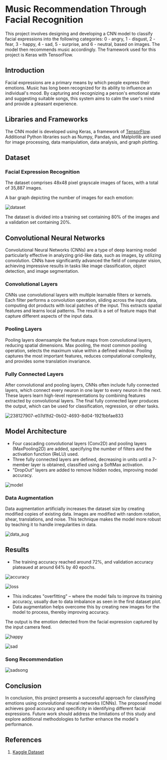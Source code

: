 # Music Recommendation Through Facial Recognition

This project involves designing and developing a CNN model to classify facial expressions into the following categories: 0 - angry, 1 - disgust, 2 - fear, 3 - happy, 4 - sad, 5 - surprise, and 6 - neutral, based on images. The model then recommends music accordingly. The framework used for this project is Keras with TensorFlow.

## Introduction

Facial expressions are a primary means by which people express their emotions. Music has long been recognized for its ability to influence an individual's mood. By capturing and recognizing a person's emotional state and suggesting suitable songs, this system aims to calm the user's mind and provide a pleasant experience.

## Libraries and Frameworks

The CNN model is developed using Keras, a framework of [TensorFlow](https://www.tensorflow.org). Additional Python libraries such as Numpy, Pandas, and Matplotlib are used for image processing, data manipulation, data analysis, and graph plotting.

## Dataset

### Facial Expression Recognition

The dataset comprises 48x48 pixel grayscale images of faces, with a total of 35,887 images.

A bar graph depicting the number of images for each emotion:

![dataset](https://github.com/akash22ak/Music_Recommendation_System_Through_Expression_Recognition/blob/master/images/f1.png?raw=true)

The dataset is divided into a training set containing 80% of the images and a validation set containing 20%.

## Convolutional Neural Networks

Convolutional Neural Networks (CNNs) are a type of deep learning model particularly effective in analyzing grid-like data, such as images, by utilizing convolution. CNNs have significantly advanced the field of computer vision, achieving impressive results in tasks like image classification, object detection, and image segmentation.

### Convolutional Layers

CNNs use convolutional layers with multiple learnable filters or kernels. Each filter performs a convolution operation, sliding across the input data, computing dot products with local patches of the input. This extracts spatial features and learns local patterns. The result is a set of feature maps that capture different aspects of the input data.

### Pooling Layers

Pooling layers downsample the feature maps from convolutional layers, reducing spatial dimensions. Max pooling, the most common pooling operation, selects the maximum value within a defined window. Pooling captures the most important features, reduces computational complexity, and provides some translation invariance.

### Fully Connected Layers

After convolutional and pooling layers, CNNs often include fully connected layers, which connect every neuron in one layer to every neuron in the next. These layers learn high-level representations by combining features extracted by convolutional layers. The final fully connected layer produces the output, which can be used for classification, regression, or other tasks.

![238127907-e07d1fd2-0b02-4693-8d04-1921bbfae833](https://github.com/akash22ak/Music_Recommendation_System_Through_Expression_Recognition/blob/master/images/f2.png?raw=true)

## Model Architecture

- Four cascading convolutional layers (Conv2D) and pooling layers (MaxPooling2D) are added, specifying the number of filters and the activation function (ReLU) used.
- Three fully connected layers are defined, decreasing in units until a 7-member layer is obtained, classified using a SoftMax activation.
- "DropOut" layers are added to remove hidden nodes, improving model accuracy.

![model](https://github.com/akash22ak/Music_Recommendation_System_Through_Expression_Recognition/blob/master/images/f3.png?raw=true)

### Data Augmentation

Data augmentation artificially increases the dataset size by creating modified copies of existing data. Images are modified with random rotation, shear, translations, and noise. This technique makes the model more robust by teaching it to handle irregularities in data.

![data_aug](https://github.com/akash22ak/Music_Recommendation_System_Through_Expression_Recognition/blob/master/images/f4.png?raw=true)

## Results

- The training accuracy reached around 72%, and validation accuracy plateaued at around 64% by 40 epochs.

![accuracy](https://github.com/akash22ak/Music_Recommendation_System_Through_Expression_Recognition/blob/master/images/f5.png?raw=true)

![loss](https://github.com/akash22ak/Music_Recommendation_System_Through_Expression_Recognition/blob/master/images/f6.png?raw=true)

- This indicates "overfitting" – where the model fails to improve its training accuracy, usually due to data imbalance as seen in the first dataset plot.
- Data augmentation helps overcome this by creating new images for the model to process, thereby improving accuracy.

The output is the emotion detected from the facial expression captured by the input camera feed.

![happy](https://github.com/akash22ak/Music_Recommendation_System_Through_Expression_Recognition/blob/master/images/f7.png?raw=true)

![sad](https://github.com/akash22ak/Music_Recommendation_System_Through_Expression_Recognition/blob/master/images/f8.png?raw=true)

### Song Recommendation

![sadsong](https://github.com/akash22ak/Music_Recommendation_System_Through_Expression_Recognition/blob/master/images/f9.png?raw=true)

## Conclusion

In conclusion, this project presents a successful approach for classifying emotions using convolutional neural networks (CNNs). The proposed model achieves good accuracy and specificity in identifying different facial expressions. Future work should address the limitations of this study and explore additional methodologies to further enhance the model's performance.

## References

1. [Kaggle Dataset](https://www.kaggle.com/datasets/jonathanoheix/face-expression-recognition-dataset)
